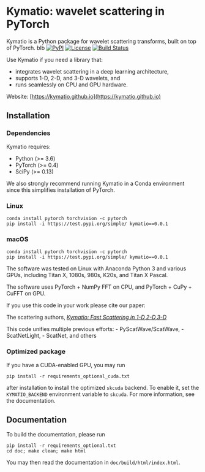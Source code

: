 Kymatio: wavelet scattering in PyTorch
======================================

Kymatio is a Python package for wavelet scattering transforms, built on top of PyTorch.
blb
[![PyPI](https://img.shields.io/badge/python-3.6-blue.svg)]()
[![License](https://img.shields.io/badge/License-BSD%203--Clause-blue.svg)](https://opensource.org/licenses/BSD-3-Clause)
[![Build Status](https://travis-ci.org/kymatio/kymatio.svg?branch=master)](https://travis-ci.org/kymatio/kymatio)


Use Kymatio if you need a library that:
* integrates wavelet scattering in a deep learning architecture,
* supports 1-D, 2-D, and 3-D wavelets, and
* runs seamlessly on CPU and GPU hardware.

Website: [https://kymatio.github.io](https://kymatio.github.io)


## Installation

### Dependencies

Kymatio requires:

* Python (>= 3.6)
* PyTorch (>= 0.4)
* SciPy (>= 0.13)

We also strongly recommend running Kymatio in a Conda environment since this
simplifies installation of PyTorch.

### Linux

```
conda install pytorch torchvision -c pytorch
pip install -i https://test.pypi.org/simple/ kymatio==0.0.1
```


### macOS

```
conda install pytorch torchvision -c pytorch
pip install -i https://test.pypi.org/simple/ kymatio==0.0.1
```



The software was tested on Linux with Anaconda Python 3 and
various GPUs, including Titan X, 1080s, 980s, K20s, and Titan X Pascal.

The software uses PyTorch + NumPy FFT on CPU, and PyTorch + CuPy + CuFFT on GPU.


If you use this code in your work please cite our paper:

The scattering authors, [*Kymatio: Fast Scattering in 1-D,2-D,3-D*]()

This code unifies multiple previous efforts:
    - PyScatWave/ScatWave,
    - ScatNetLight,
    - ScatNet, and others

### Optimized package

If you have a CUDA-enabled GPU, you may run

```
pip install -r requirements_optional_cuda.txt
```

after installation to install the optimized `skcuda` backend. To enable it, set
the `KYMATIO_BACKEND` environment variable to `skcuda`. For more information,
see the documentation.


## Documentation

To build the documentation, please run

```
pip install -r requirements_optional.txt
cd doc; make clean; make html
```

You may then read the documentation in `doc/build/html/index.html`.
